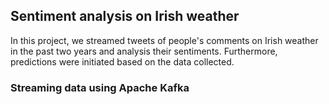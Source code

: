 ## Sentiment analysis on Irish weather

In this project, we streamed tweets of people's comments on Irish weather in the past two years and analysis their sentiments. Furthermore, predictions were initiated based on the data collected.

### Streaming data using Apache Kafka

